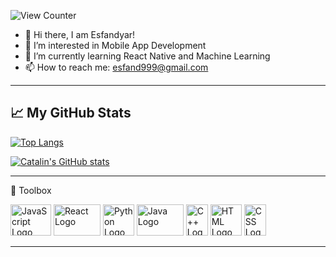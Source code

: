 ![View Counter](https://gpvc.arturio.dev/esfand999)




- :wave: Hi there, I am Esfandyar!
- 👀 I’m interested in Mobile App Development
- 🌱 I’m currently learning React Native and Machine Learning
- 📫 How to reach me: esfand999@gmail.com



--------

## &#x1f4c8; My GitHub Stats

[![Top Langs](https://github-readme-stats.vercel.app/api/top-langs/?username=esfand999&hide=php,html,css&theme=dark)](https://github.com/anuraghazra/github-readme-stats)

[![Catalin's GitHub stats](https://github-readme-stats.vercel.app/api?username=esfand999&theme=dark)](https://github.com/anuraghazra/github-readme-stats)


--------

🧰 Toolbox

<img src="https://cdn.freebiesupply.com/logos/thumbs/2x/logo-javascript-logo.png" alt="JavaScript Logo" width="65" height="50"/> <img src="https://upload.wikimedia.org/wikipedia/commons/thumb/a/a7/React-icon.svg/1200px-React-icon.svg.png" alt="React Logo" width="75" height="50" /> <img src="https://www.python.org/static/opengraph-icon-200x200.png" alt="Python Logo" width="50" height="50" /> <img src="https://www.oracle.com/a/ocom/img/cb71-java-logo.png" alt="Java Logo" width="75" height="50" /> <img src="https://upload.wikimedia.org/wikipedia/commons/1/18/ISO_C%2B%2B_Logo.svg" alt="C++ Logo" width="35" height= "50" />    <img src="https://static.javatpoint.com/htmlpages/images/html-tutorial.png" alt="HTML Logo" width="50" />    <img src="https://upload.wikimedia.org/wikipedia/commons/thumb/d/d5/CSS3_logo_and_wordmark.svg/1200px-CSS3_logo_and_wordmark.svg.png" alt="CSS Logo" width="35" height= "50" />

--------

<!---
esfand999/esfand999 is a ✨ special ✨ repository because its `README.md` (this file) appears on your GitHub profile.
You can click the Preview link to take a look at your changes.
--->
